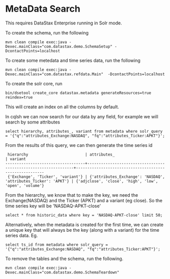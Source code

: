 MetaData Search 
========================
This requires DataStax Enterprise running in Solr mode.

To create the schema, run the following

    mvn clean compile exec:java -Dexec.mainClass="com.datastax.demo.SchemaSetup" -DcontactPoints=localhost
	
To create some metedata and time series data, run the following 

    mvn clean compile exec:java -Dexec.mainClass="com.datastax.refdata.Main"  -DcontactPoints=localhost

To create the solr core, run 

    bin/dsetool create_core datastax.metadata generateResources=true reindex=true

This will create an index on all the columns by default. 

In cqlsh we can now search for our data by any field, for example we will search by some attributes

    select hierarchy, attributes_, variant from metadata where solr_query = '{"q":"attributes_Exchange:NASDAQ", "fq":"attributes_Ticker:APKT"}';
    
From the results of this query, we can then generate the time series id

```
 hierarchy                         | attributes_                                                    | variant
-----------------------------------+----------------------------------------------------------------+--------------------------------------------------------
 {'Exchange', 'Ticker', 'variant'} | {'attributes_Exchange': 'NASDAQ', 'attributes_Ticker': 'APKT'} | {'adjclose', 'close', 'high', 'low', 'open', 'volume'}
```

From the hierarchy, we know that to make the key, we need the Exchange(NASDAQ) and the Ticker (APKT) and a variant (eg close). So the time series key will be 'NASDAQ-APKT-close'

    select * from historic_data where key = 'NASDAQ-APKT-close' limit 50;
    
Alternatively, when the metadata is created for the first time, we can create a unique key that will always be the key (along with a variant) for the time series data. Eg. 

    select ts_id from metadata where solr_query = '{"q":"attributes_Exchange:NASDAQ", "fq":"attributes_Ticker:APKT"}';
    
To remove the tables and the schema, run the following.

    mvn clean compile exec:java -Dexec.mainClass="com.datastax.demo.SchemaTeardown"
